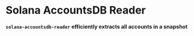 # Solana AccountsDB Reader

**`solana-accountsdb-reader` efficiently extracts all accounts in a snapshot**

